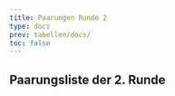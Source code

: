 ```yaml
---
title: Paarungen Runde 2
type: docs
prev: tabellen/docs/
toc: false
---
```


## Paarungsliste der 2. Runde
